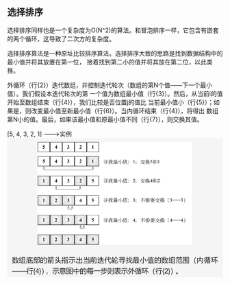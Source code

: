 ## 选择排序
选择排序同样也是一个复杂度为O(N^2)的算法。和冒泡排序一样，它包含有嵌套的两个循环，这导致了二次方的复杂度。

选择排序算法是一种原址比较排序算法。选择排序大致的思路是找到数据结构中的最小值并将其放置在第一位，
接着找到第二小的值并将其放在第二位，以此类推。

外循环（行{2}）迭代数组，并控制迭代轮次（数组的第N个值——下一个最小值）。我们假设本迭代轮次的第
一个值为数组最小值（行{3}）。然后，从当前i的值开始至数组结束（行{4}），我们比较是否位置j的值比
当前最小值小（行{5}）；如果是，则改变最小值至新最小值（行{6}）。当内循环结束（行{4}），将得出
数组第N小的值。最后，如果该最小值和原最小值不同（行{7}），则交换其值。

[5, 4, 3, 2, 1] --->实例
![](./图1-选择排序.png)
